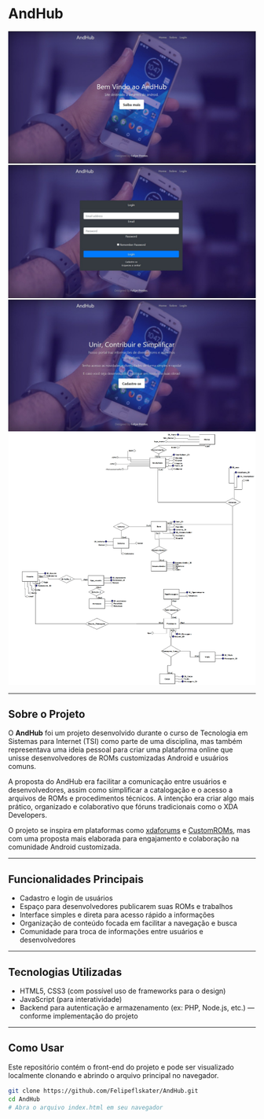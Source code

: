 # AndHub

![AndHub Design 1](./images/IMG-20181112-WA0000.jpg)
![AndHub Design 2](./images/IMG-20181112-WA0002.jpg)
![AndHub Design 3](./images/IMG-20181112-WA0003.jpg)
![AndHub Modelo Relacional](./images/Andhub_banco.jpg)

---

## Sobre o Projeto

O **AndHub** foi um projeto desenvolvido durante o curso de Tecnologia em Sistemas para Internet (TSI) como parte de uma disciplina, mas também representava uma ideia pessoal para criar uma plataforma online que unisse desenvolvedores de ROMs customizadas Android e usuários comuns.

A proposta do AndHub era facilitar a comunicação entre usuários e desenvolvedores, assim como simplificar a catalogação e o acesso a arquivos de ROMs e procedimentos técnicos. A intenção era criar algo mais prático, organizado e colaborativo que fóruns tradicionais como o XDA Developers.

O projeto se inspira em plataformas como [xdaforums](https://xdaforums.com/) e [CustomROMs](https://customroms.net/roms/), mas com uma proposta mais elaborada para engajamento e colaboração na comunidade Android customizada.

---

## Funcionalidades Principais

- Cadastro e login de usuários
- Espaço para desenvolvedores publicarem suas ROMs e trabalhos
- Interface simples e direta para acesso rápido a informações
- Organização de conteúdo focada em facilitar a navegação e busca
- Comunidade para troca de informações entre usuários e desenvolvedores

---

## Tecnologias Utilizadas

- HTML5, CSS3 (com possível uso de frameworks para o design)
- JavaScript (para interatividade)
- Backend para autenticação e armazenamento (ex: PHP, Node.js, etc.) — conforme implementação do projeto

---

## Como Usar

Este repositório contém o front-end do projeto e pode ser visualizado localmente clonando e abrindo o arquivo principal no navegador.

```bash
git clone https://github.com/Felipeflskater/AndHub.git
cd AndHub
# Abra o arquivo index.html em seu navegador
